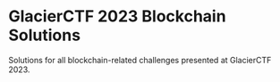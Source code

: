 # GlacierCTF 2023 Blockchain Solutions
Solutions for all blockchain-related challenges presented at GlacierCTF 2023.